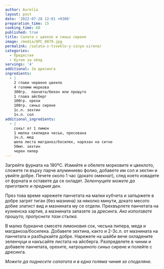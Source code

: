```yaml
---
author: Aurelia
layout: post
date: '2022-07-28 12:01 +0300'
preparation_time: 15
cooking_time: 60
published: true
title: Салата с цвекло и синьо сирене
image: /media/APC_0879.jpg
permalink: /salata-s-tsveklo-y-sinyo-sirene/
categories:
  - Предястия
  - Кутия за обяд
servings: '4'
additional: За дресинга
ingredients:
  - |
    2 глави червено цвекло
    4 големи моркова
    300гр.  панчета/бекон или прошуто
    1 глава айсберг
    100гр. орехи
    100гр. синьо сирене
    1с.л. зехтин
    1ч.л. сол
additional_ingredients:
  - |
    сокът от 1 лимон
    1 малка скилидка чесън, пресована
    1ч.л. мед
    шепа листа магданоз/босилек, нарязан на ситно
    50мл. зехтин
    черен пипер
---
```

Загрейте фурната на 180ºС. Измийте и обелете морковите и цвеклото, сложете ги върху парче алуминиево фолио, добавете им сол и зехтин и увийте добре. Печете около 1 час (докато омекнат), след което извадете от фурната и оставете да се охладят. _Зеленчуците можете да приготвите и предния ден._

През това време нарежете панчетата на малки кубчета и запържете в добре загрят тиган (без мазнина) за няколко минути, докато месото добие златист вид и мазнината му се отдели.  Прехвърлете панчетата на кухненска хартия, а мазнината запазете за дресинга. _Ако използвате прошуто, пропуснете тази стъпка._

В малко бурканче смесете лимоновия сок, чесъна пипера, меда и магданоза/босилека. Добавете зехтина, както и 2-3с.л. от мазнината на панчетата и разбъркайте добре. 
Нарежете на шайби вече охладените зеленчуци и накъсайте листата на айсберга. 
Разпределете в чинии и добавете панчетата, орехите, натрошеното синьо сирене и полейте с дресинга. 

_Можете да поднесете салатата и в една голяма чиния за споделяне._